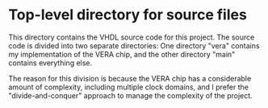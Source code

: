 # Top-level directory for source files #

This directory contains the VHDL source code for this project. The source code
is divided into two separate directories: One directory "vera" contains my
implementation of the VERA chip, and the other directory "main" contains
everything else.

The reason for this division is because the VERA chip has a considerable amount
of complexity, including multiple clock domains, and I prefer the
"divide-and-conquer" approach to manage the complexity of the project.

